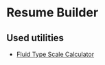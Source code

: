 # Resume Builder

## Used utilities

- [Fluid Type Scale Calculator](https://www.fluid-type-scale.com/)